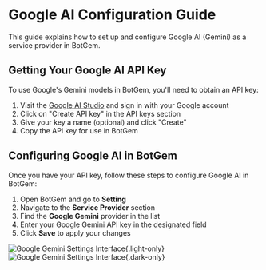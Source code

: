 # Google AI Configuration Guide

This guide explains how to set up and configure Google AI (Gemini) as a service provider in BotGem.

## Getting Your Google AI API Key

To use Google's Gemini models in BotGem, you'll need to obtain an API key:

1. Visit the [Google AI Studio](https://makersuite.google.com/app/apikey) and sign in with your Google account
2. Click on "Create API key" in the API keys section
3. Give your key a name (optional) and click "Create"
4. Copy the API key for use in BotGem

## Configuring Google AI in BotGem

Once you have your API key, follow these steps to configure Google AI in BotGem:

1. Open BotGem and go to **Setting**
2. Navigate to the **Service Provider** section
3. Find the **Google Gemini** provider in the list
4. Enter your Google Gemini API key in the designated field
5. Click **Save** to apply your changes

![Google Gemini Settings Interface](/google-gemini.png){.light-only}
![Google Gemini Settings Interface](/google-gemini-dark.png){.dark-only}
